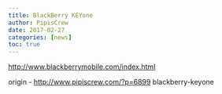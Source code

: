```yaml
---
title: BlackBerry KEYone
author: PipisCrew
date: 2017-02-27
categories: [news]
toc: true
---
```


http://www.blackberrymobile.com/index.html

origin - http://www.pipiscrew.com/?p=6899 blackberry-keyone